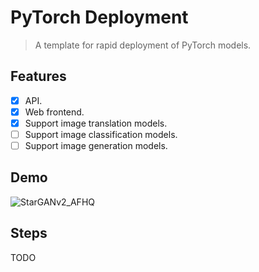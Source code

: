 # PyTorch Deployment
> A template for rapid deployment of PyTorch models.

## Features
+ [x] API.
+ [x] Web frontend.
+ [x] Support image translation models.
+ [ ] Support image classification models.
+ [ ] Support image generation models.

## Demo
![StarGANv2_AFHQ](https://cdn.jsdelivr.net/gh/justsong-lab/images/misc/starganv2_afhq.gif)

## Steps
TODO
